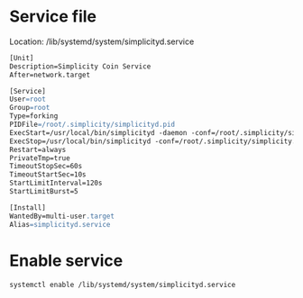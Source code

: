 
# Service file

Location: /lib/systemd/system/simplicityd.service

```apache
[Unit]
Description=Simplicity Coin Service
After=network.target

[Service]
User=root
Group=root
Type=forking
PIDFile=/root/.simplicity/simplicityd.pid
ExecStart=/usr/local/bin/simplicityd -daemon -conf=/root/.simplicity/simplicity.conf -datadir=/root/.simplicity
ExecStop=/usr/local/bin/simplicityd -conf=/root/.simplicity/simplicity.conf -datadir=/root/.simplicity stop
Restart=always
PrivateTmp=true
TimeoutStopSec=60s
TimeoutStartSec=10s
StartLimitInterval=120s
StartLimitBurst=5

[Install]
WantedBy=multi-user.target
Alias=simplicityd.service
```

# Enable service
```bash
systemctl enable /lib/systemd/system/simplicityd.service
```